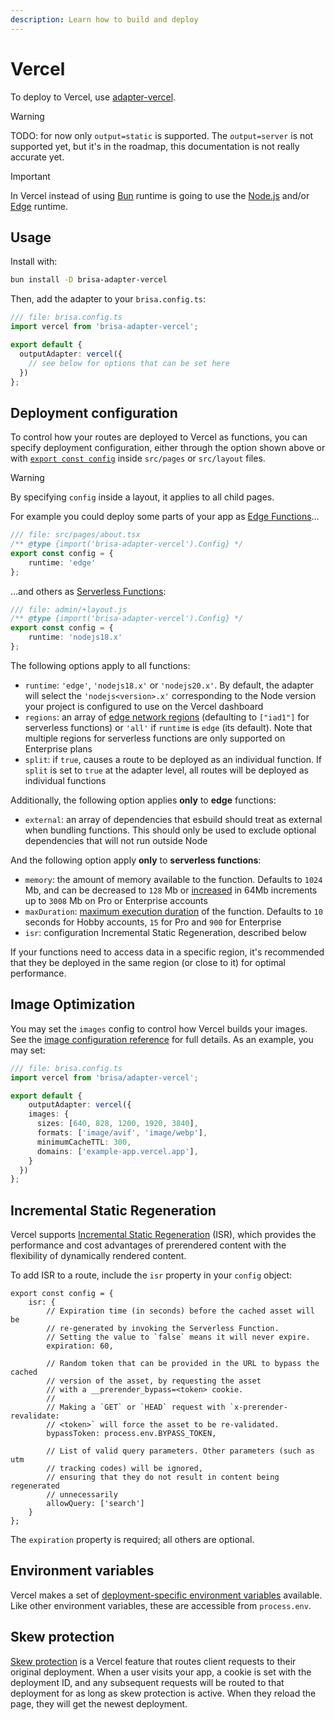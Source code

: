 ```yaml
---
description: Learn how to build and deploy
---
```


# Vercel

To deploy to Vercel, use [adapter-vercel](https://github.com/brisa-build/brisa/blob/main/packages/adapter-vercel).

> [!WARNING]
>
> TODO: for now only `output=static` is supported. The `output=server` is not supported yet, but it's in the roadmap, this documentation is not really accurate yet.

> [!IMPORTANT]
>
> In Vercel instead of using [Bun](https://bun.sh/) runtime is going to use the [Node.js](https://nodejs.org) and/or [Edge](https://vercel.com/docs/concepts/functions/edge-functions) runtime.

## Usage

Install with:

```sh
bun install -D brisa-adapter-vercel
```

Then, add the adapter to your `brisa.config.ts`:

```ts
/// file: brisa.config.ts
import vercel from 'brisa-adapter-vercel';

export default {
  outputAdapter: vercel({
    // see below for options that can be set here
  })
};
```

## Deployment configuration

To control how your routes are deployed to Vercel as functions, you can specify deployment configuration, either through the option shown above or with [`export const config`](page-options#config) inside `src/pages` or `src/layout` files.

> [!WARNING]
>
> By specifying `config` inside a layout, it applies to all child pages.

For example you could deploy some parts of your app as [Edge Functions](https://vercel.com/docs/concepts/functions/edge-functions)...

```ts
/// file: src/pages/about.tsx
/** @type {import('brisa-adapter-vercel').Config} */
export const config = {
	runtime: 'edge'
};
```

...and others as [Serverless Functions](https://vercel.com/docs/concepts/functions/serverless-functions):

```ts
/// file: admin/+layout.js
/** @type {import('brisa-adapter-vercel').Config} */
export const config = {
	runtime: 'nodejs18.x'
};
```

The following options apply to all functions:

- `runtime`: `'edge'`, `'nodejs18.x'` or `'nodejs20.x'`. By default, the adapter will select the `'nodejs<version>.x'` corresponding to the Node version your project is configured to use on the Vercel dashboard
- `regions`: an array of [edge network regions](https://vercel.com/docs/concepts/edge-network/regions) (defaulting to `["iad1"]` for serverless functions) or `'all'` if `runtime` is `edge` (its default). Note that multiple regions for serverless functions are only supported on Enterprise plans
- `split`: if `true`, causes a route to be deployed as an individual function. If `split` is set to `true` at the adapter level, all routes will be deployed as individual functions

Additionally, the following option applies **only** to **edge** functions:
- `external`: an array of dependencies that esbuild should treat as external when bundling functions. This should only be used to exclude optional dependencies that will not run outside Node

And the following option apply **only** to **serverless functions**:
- `memory`: the amount of memory available to the function. Defaults to `1024` Mb, and can be decreased to `128` Mb or [increased](https://vercel.com/docs/concepts/limits/overview#serverless-function-memory) in 64Mb increments up to `3008` Mb on Pro or Enterprise accounts
- `maxDuration`: [maximum execution duration](https://vercel.com/docs/functions/runtimes#max-duration) of the function. Defaults to `10` seconds for Hobby accounts, `15` for Pro and `900` for Enterprise
- `isr`: configuration Incremental Static Regeneration, described below

If your functions need to access data in a specific region, it's recommended that they be deployed in the same region (or close to it) for optimal performance.

## Image Optimization

You may set the `images` config to control how Vercel builds your images. See the [image configuration reference](https://vercel.com/docs/build-output-api/v3/configuration#images) for full details. As an example, you may set:

```ts
/// file: brisa.config.ts
import vercel from 'brisa/adapter-vercel';

export default {
	outputAdapter: vercel({
    images: {
      sizes: [640, 828, 1200, 1920, 3840],
      formats: ['image/avif', 'image/webp'],
      minimumCacheTTL: 300,
      domains: ['example-app.vercel.app'],
    }
  })
};
```

## Incremental Static Regeneration

Vercel supports [Incremental Static Regeneration](https://vercel.com/docs/incremental-static-regeneration) (ISR), which provides the performance and cost advantages of prerendered content with the flexibility of dynamically rendered content.

To add ISR to a route, include the `isr` property in your `config` object:

```tsx
export const config = {
	isr: {
		// Expiration time (in seconds) before the cached asset will be
		// re-generated by invoking the Serverless Function.
		// Setting the value to `false` means it will never expire.
		expiration: 60,

		// Random token that can be provided in the URL to bypass the cached
		// version of the asset, by requesting the asset
		// with a __prerender_bypass=<token> cookie.
		//
		// Making a `GET` or `HEAD` request with `x-prerender-revalidate: 
		// <token>` will force the asset to be re-validated.
		bypassToken: process.env.BYPASS_TOKEN,

		// List of valid query parameters. Other parameters (such as utm
		// tracking codes) will be ignored,
		// ensuring that they do not result in content being regenerated
		// unnecessarily
		allowQuery: ['search']
	}
};
```

The `expiration` property is required; all others are optional.

## Environment variables

Vercel makes a set of [deployment-specific environment variables](https://vercel.com/docs/concepts/projects/environment-variables#system-environment-variables) available. Like other environment variables, these are accessible from `process.env`.

## Skew protection

[Skew protection](https://vercel.com/docs/deployments/skew-protection) is a Vercel feature that routes client requests to their original deployment. When a user visits your app, a cookie is set with the deployment ID, and any subsequent requests will be routed to that deployment for as long as skew protection is active. When they reload the page, they will get the newest deployment. 
